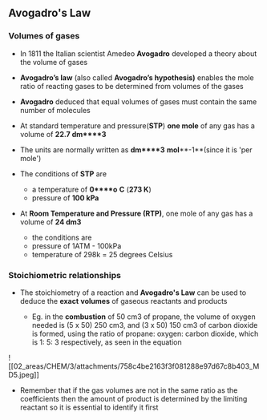 ## Avogadro's Law

### Volumes of gases
- In 1811 the Italian scientist Amedeo **Avogadro** developed a theory about the volume of gases
- **Avogadro’s law** (also called **Avogadro’s hypothesis)** enables the mole ratio of reacting gases to be determined from volumes of the gases
- **Avogadro** deduced that equal volumes of gases must contain the same number of molecules


- At standard temperature and pressure(**STP**) **one mole** of any gas has a volume of **22.7 dm****3**
- The units are normally written as **dm****3** **mol****-1**(since it is 'per mole')    
- The conditions of **STP** are
    - a temperature of **0****o** **C** (**273 K**)
    - pressure of **100 kPa**

- At **Room Temperature and Pressure (RTP)**, one mole of any gas has a volume of **24 dm3**
	- the conditions are
	- pressure of 1ATM - 100kPa
	- temperature of 298k = 25 degrees Celsius

### Stoichiometric relationships
- The stoichiometry of a reaction and **Avogadro's Law** can be used to deduce the **exact** **volumes** of gaseous reactants and products
    
    - Eg. in the **combustion** of 50 cm3 of propane, the volume of oxygen needed is (5 x 50) 250 cm3, and (3 x 50) 150 cm3 of carbon dioxide is formed, using the ratio of propane: oxygen: carbon dioxide, which is 1: 5: 3 respectively, as seen in the equation
        

![[02_areas/CHEM/3/attachments/758c4be2163f3f081288e97d67c8b403_MD5.jpeg]]

- Remember that if the gas volumes are not in the same ratio as the coefficients then the amount of product is determined by the limiting reactant so it is essential to identify it first